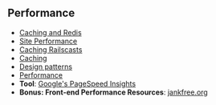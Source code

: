 ## Performance

* [Caching and Redis][redis]
* [Site Performance][performance]
* [Caching Railscasts][caching-railscasts]
* [Caching][caching]
* [Design patterns][design-patterns]
* [Performance][yahoo-performance]
* **Tool**: [Google's PageSpeed Insights][pagespeed]
* **Bonus: Front-end Performance Resources**: [jankfree.org][jankfree]

[redis]: ./redis.md
[caching-railscasts]: ./caching-railscasts.md
[caching]: ./caching.md
[performance]: http://developer.yahoo.com/performance/rules.html
[design-patterns]:./design_patterns.md
[yahoo-performance]: https://developer.yahoo.com/performance/rules.html
[pagespeed]: https://developers.google.com/speed/pagespeed/insights/
[jankfree]: http://jankfree.org/
